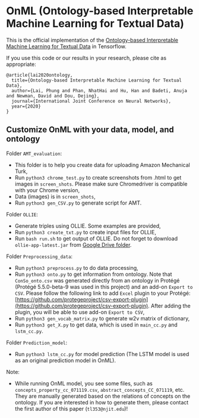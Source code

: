 # OnML (Ontology-based Interpretable Machine Learning for Textual Data)

This is the official implementation of the [Ontology-based Interpretable Machine Learning for Textual Data](https://arxiv.org/pdf/2004.00204.pdf) in Tensorflow.

If you use this code or our results in your research, please cite as appropriate:

```
@article{lai2020ontology,
  title={Ontology-based Interpretable Machine Learning for Textual Data},
  author={Lai, Phung and Phan, NhatHai and Hu, Han and Badeti, Anuja and Newman, David and Dou, Dejing},
  journal={International Joint Conference on Neural Networks},
  year={2020}
}
```

## Customize OnML with your data, model, and ontology

Folder `AMT_evaluation`:
+ This folder is to help you create data for uploading Amazon Mechanical Turk,
+ Run `python3 chrome_test.py` to create screenshots from .html to get images in `screen_shots`. Please make sure Chromedriver is compatible with your Chrome version,
+ Data (images) is in `screen_shots`,
+ Run `python3 gen_CSV.py` to generate script for AMT.

Folder `OLLIE`:
+ Generate triples using OLLIE. Some examples are provided,
+ Run `python3 create_txt.py` to create input files for OLLIE,
+ Run `bash run.sh` to get output of OLLIE. Do not forget to download `ollie-app-latest.jar` from [Google Drive folder](https://drive.google.com/drive/folders/17w6RLR5pTG8BfXN-039YWBMnJWrYGKmK?usp=sharing).

Folder `Preprocessing_data`:
+ Run `python3 preprocess.py` to do data processing,
+ Run `python3 onto.py` to get information from ontology. Note that `ConSo_onto.csv` was generated directly from an ontology in Protégé (Protégé 5.5.0-beta-9 was used in this project) and an add-on `Export to CSV`. Please follow the following link to add `Excel` plugin to your Protégé:  
[https://github.com/protegeproject/csv-export-plugin](https://github.com/protegeproject/csv-export-plugin).
After adding the plugin, you will be able to use add-on `Export to CSV`,
+ Run `python3 gen_vocab_matrix.py` to generate w2v matrix of dictionary,
+ Run `python3 get_X.py` to get data, which is used in `main_cc.py` and `lstm_cc.py`.

Folder `Prediction_model`:
+ Run `python3 lstm_cc.py` for model prediction (The LSTM model is used as an original prediction model in OnML).

Note:
+ While running OnML model, you see some files, such as `concepts_property_cc_071119.csv`, `abstract_concepts_CC_071119`, etc. They are manually generated based on the relations of concepts on the ontology. If you are interested in how to generate them, please contact the first author of this paper (`tl353@njit.edu`)!

